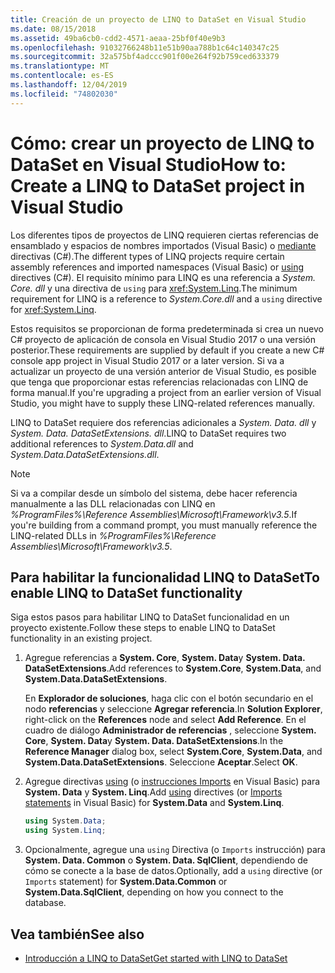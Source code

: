 ```yaml
---
title: Creación de un proyecto de LINQ to DataSet en Visual Studio
ms.date: 08/15/2018
ms.assetid: 49ba6cb0-cdd2-4571-aeaa-25bf0f40e9b3
ms.openlocfilehash: 91032766248b11e51b90aa788b1c64c140347c25
ms.sourcegitcommit: 32a575bf4adccc901f00e264f92b759ced633379
ms.translationtype: MT
ms.contentlocale: es-ES
ms.lasthandoff: 12/04/2019
ms.locfileid: "74802030"
---
```

# <a name="how-to-create-a-linq-to-dataset-project-in-visual-studio"></a><span data-ttu-id="d418a-102">Cómo: crear un proyecto de LINQ to DataSet en Visual Studio</span><span class="sxs-lookup"><span data-stu-id="d418a-102">How to: Create a LINQ to DataSet project in Visual Studio</span></span>

<span data-ttu-id="d418a-103">Los diferentes tipos de proyectos de LINQ requieren ciertas referencias de ensamblado y espacios de nombres importados (Visual Basic) o [mediante](../../../csharp/language-reference/keywords/using-directive.md) directivas (C#).</span><span class="sxs-lookup"><span data-stu-id="d418a-103">The different types of LINQ projects require certain assembly references and imported namespaces (Visual Basic) or [using](../../../csharp/language-reference/keywords/using-directive.md) directives (C#).</span></span> <span data-ttu-id="d418a-104">El requisito mínimo para LINQ es una referencia a *System. Core. dll* y una directiva de `using` para <xref:System.Linq>.</span><span class="sxs-lookup"><span data-stu-id="d418a-104">The minimum requirement for LINQ is a reference to *System.Core.dll* and a `using` directive for <xref:System.Linq>.</span></span>

<span data-ttu-id="d418a-105">Estos requisitos se proporcionan de forma predeterminada si crea un nuevo C# proyecto de aplicación de consola en Visual Studio 2017 o una versión posterior.</span><span class="sxs-lookup"><span data-stu-id="d418a-105">These requirements are supplied by default if you create a new C# console app project in Visual Studio 2017 or a later version.</span></span> <span data-ttu-id="d418a-106">Si va a actualizar un proyecto de una versión anterior de Visual Studio, es posible que tenga que proporcionar estas referencias relacionadas con LINQ de forma manual.</span><span class="sxs-lookup"><span data-stu-id="d418a-106">If you're upgrading a project from an earlier version of Visual Studio, you might have to supply these LINQ-related references manually.</span></span>

<span data-ttu-id="d418a-107">LINQ to DataSet requiere dos referencias adicionales a *System. Data. dll* y *System. Data. DataSetExtensions. dll*.</span><span class="sxs-lookup"><span data-stu-id="d418a-107">LINQ to DataSet requires two additional references to *System.Data.dll* and *System.Data.DataSetExtensions.dll*.</span></span>

> [!NOTE]
> <span data-ttu-id="d418a-108">Si va a compilar desde un símbolo del sistema, debe hacer referencia manualmente a las DLL relacionadas con LINQ en *%ProgramFiles%\Reference Assemblies\Microsoft\Framework\v3.5*.</span><span class="sxs-lookup"><span data-stu-id="d418a-108">If you're building from a command prompt, you must manually reference the LINQ-related DLLs in *%ProgramFiles%\Reference Assemblies\Microsoft\Framework\v3.5*.</span></span>

## <a name="to-enable-linq-to-dataset-functionality"></a><span data-ttu-id="d418a-109">Para habilitar la funcionalidad LINQ to DataSet</span><span class="sxs-lookup"><span data-stu-id="d418a-109">To enable LINQ to DataSet functionality</span></span>

<span data-ttu-id="d418a-110">Siga estos pasos para habilitar LINQ to DataSet funcionalidad en un proyecto existente.</span><span class="sxs-lookup"><span data-stu-id="d418a-110">Follow these steps to enable LINQ to DataSet functionality in an existing project.</span></span>

1. <span data-ttu-id="d418a-111">Agregue referencias a **System. Core**, **System. Data**y **System. Data. DataSetExtensions**.</span><span class="sxs-lookup"><span data-stu-id="d418a-111">Add references to **System.Core**, **System.Data**, and **System.Data.DataSetExtensions**.</span></span>

   <span data-ttu-id="d418a-112">En **Explorador de soluciones**, haga clic con el botón secundario en el nodo **referencias** y seleccione **Agregar referencia**.</span><span class="sxs-lookup"><span data-stu-id="d418a-112">In **Solution Explorer**, right-click on the **References** node and select **Add Reference**.</span></span> <span data-ttu-id="d418a-113">En el cuadro de diálogo **Administrador de referencias** , seleccione **System. Core**, **System. Data**y **System. Data. DataSetExtensions**.</span><span class="sxs-lookup"><span data-stu-id="d418a-113">In the **Reference Manager** dialog box, select **System.Core**, **System.Data**, and **System.Data.DataSetExtensions**.</span></span> <span data-ttu-id="d418a-114">Seleccione **Aceptar**.</span><span class="sxs-lookup"><span data-stu-id="d418a-114">Select **OK**.</span></span>

1. <span data-ttu-id="d418a-115">Agregue directivas [using](../../../csharp/language-reference/keywords/using-directive.md) (o [instrucciones Imports](../../../visual-basic/language-reference/statements/imports-statement-net-namespace-and-type.md) en Visual Basic) para **System. Data** y **System. Linq**.</span><span class="sxs-lookup"><span data-stu-id="d418a-115">Add [using](../../../csharp/language-reference/keywords/using-directive.md) directives (or [Imports statements](../../../visual-basic/language-reference/statements/imports-statement-net-namespace-and-type.md) in Visual Basic) for **System.Data** and **System.Linq**.</span></span>

   ```csharp
   using System.Data;
   using System.Linq;
   ```

1. <span data-ttu-id="d418a-116">Opcionalmente, agregue una `using` Directiva (o `Imports` instrucción) para **System. Data. Common** o **System. Data. SqlClient**, dependiendo de cómo se conecte a la base de datos.</span><span class="sxs-lookup"><span data-stu-id="d418a-116">Optionally, add a `using` directive (or `Imports` statement) for **System.Data.Common** or **System.Data.SqlClient**, depending on how you connect to the database.</span></span>

## <a name="see-also"></a><span data-ttu-id="d418a-117">Vea también</span><span class="sxs-lookup"><span data-stu-id="d418a-117">See also</span></span>

- [<span data-ttu-id="d418a-118">Introducción a LINQ to DataSet</span><span class="sxs-lookup"><span data-stu-id="d418a-118">Get started with LINQ to DataSet</span></span>](getting-started-linq-to-dataset.md)
